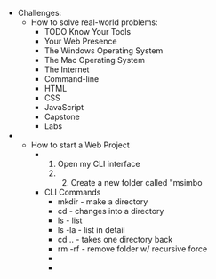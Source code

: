 - Challenges:
	- How to solve real-world problems:
		- TODO Know Your Tools
		- Your Web Presence
		- The Windows Operating System
		- The Mac Operating System
		- The Internet
		- Command-line
		- HTML
		- CSS
		- JavaScript
		- Capstone
		- Labs
-
	- How to start a Web Project
		- 1. Open my CLI interface
		  2. 2. Create a new folder called "msimbo
		- CLI Commands
			- mkdir - make a directory
			- cd - changes into a directory
			- ls - list
			- ls -la - list in detail
			- cd .. - takes one directory back
			- rm -rf - remove folder w/ recursive force
			-
			-